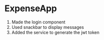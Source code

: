 # ExpenseApp
  1) Made the login component
  2) Used snackbar to display messages
  3) Added the service to generate the jwt token
